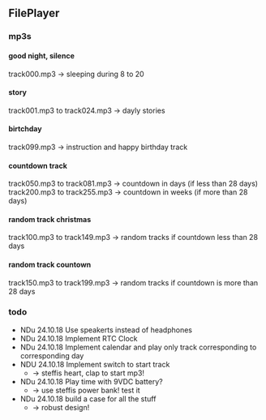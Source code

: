 ## FilePlayer

### mp3s

#### good night, silence

track000.mp3 -> sleeping during 8 to 20

#### story
track001.mp3 to track024.mp3 -> dayly stories

#### birtchday
track099.mp3 -> instruction and happy birthday track

#### countdown track
track050.mp3 to track081.mp3 -> countdown in days (if less than 28 days)
track200.mp3 to track255.mp3 -> countdown in weeks (if more than 28 days) 

#### random track christmas
track100.mp3 to track149.mp3 -> random tracks if countdown less than 28 days

#### random track countown
track150.mp3 to track199.mp3 -> random tracks if countdown is more than 28 days

### todo
* NDu 24.10.18 Use speakerts instead of headphones
* NDu 24.10.18 Implement RTC Clock
* NDu 24.10.18 Implement calendar and play only track corresponding to corresponding day
* NDU 24.10.18 Implement switch to start track
  * -> steffis heart, clap to start mp3!
* NDu 24.10.18 Play time with 9VDC battery?
  * ->  use steffis power bank! test it
* NDu 24.10.18 build a case for all the stuff
  * -> robust design!
  
